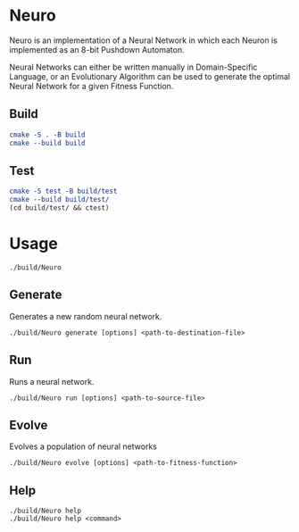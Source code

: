 # Neuro

Neuro is an implementation of a Neural Network in which each Neuron is implemented as an 8-bit Pushdown Automaton.

Neural Networks can either be written manually in Domain-Specific Language, or an Evolutionary Algorithm can be used to generate the optimal Neural Network for a given Fitness Function.

## Build

```cmake
cmake -S . -B build
cmake --build build
```

## Test

```cmake
cmake -S test -B build/test
cmake --build build/test/
(cd build/test/ && ctest)
```


# Usage

```
./build/Neuro
```

## Generate

Generates a new random neural network.

```
./build/Neuro generate [options] <path-to-destination-file>
```

## Run

Runs a neural network.

```
./build/Neuro run [options] <path-to-source-file>
```

## Evolve

Evolves a population of neural networks

```
./build/Neuro evolve [options] <path-to-fitness-function>
```

## Help

```
./build/Neuro help
./build/Neuro help <command>
```
